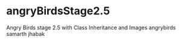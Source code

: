 # angryBirdsStage2.5
Angry Birds stage 2.5 with Class Inheritance and Images
angrybirds samarth jhabak 